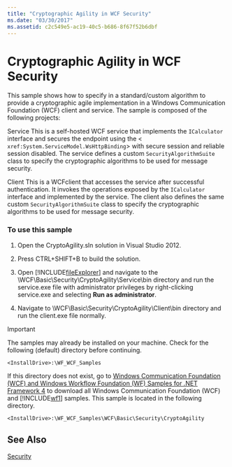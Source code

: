 ```yaml
---
title: "Cryptographic Agility in WCF Security"
ms.date: "03/30/2017"
ms.assetid: c2c549e5-ac19-40c5-b686-8f67f52b6dbf
---
```

# Cryptographic Agility in WCF Security
This sample shows how to specify in a standard/custom algorithm to provide a cryptographic agile implementation in a Windows Communication Foundation (WCF) client and service. The sample is composed of the following projects:

 Service
 This is a self-hosted WCF service that implements the `ICalculator` interface and secures the endpoint using the <<!--zz xref:System.ServiceModel.WsHttpBinding --> `xref:System.ServiceModel.WsHttpBinding`> with secure session and reliable session disabled. The service defines a custom `SecurityAlgorithmSuite` class to specify the cryptographic algorithms to be used for message security.

 Client
 This is a WCFclient that accesses the service after successful authentication. It invokes the operations exposed by the `ICalculator` interface and implemented by the service. The client also defines the same custom `SecurityAlgorithmSuite` class to specify the cryptographic algorithms to be used for message security.

### To use this sample

1.  Open the CryptoAgility.sln solution in Visual Studio 2012.

2.  Press CTRL+SHIFT+B to build the solution.

3.  Open [!INCLUDE[fileExplorer](../../../../includes/fileexplorer-md.md)] and navigate to the \WCF\Basic\Security\CryptoAgility\Service\bin directory and run the service.exe file with administrator privileges by right-clicking service.exe and selecting **Run as administrator**.

4.  Navigate to \WCF\Basic\Security\CryptoAgility\Client\bin directory and run the client.exe file normally.

> [!IMPORTANT]
>  The samples may already be installed on your machine. Check for the following (default) directory before continuing.  
>   
>  `<InstallDrive>:\WF_WCF_Samples`  
>   
>  If this directory does not exist, go to [Windows Communication Foundation (WCF) and Windows Workflow Foundation (WF) Samples for .NET Framework 4](https://go.microsoft.com/fwlink/?LinkId=150780) to download all Windows Communication Foundation (WCF) and [!INCLUDE[wf1](../../../../includes/wf1-md.md)] samples. This sample is located in the following directory.  
>   
>  `<InstallDrive>:\WF_WCF_Samples\WCF\Basic\Security\CryptoAgility`  
  
## See Also  
 [Security](../../../../docs/framework/wcf/feature-details/security.md)
